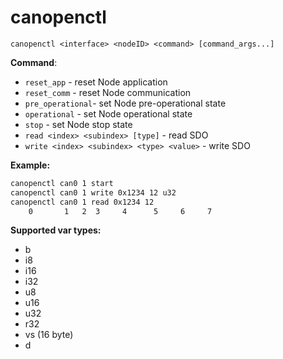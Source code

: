 # canopenctl

`canopenctl <interface> <nodeID> <command> [command_args...]`

**Command**:

- `reset_app`   - reset Node application
- `reset_comm`  - reset Node communication
- `pre_operational`- set Node pre-operational state
- `operational` - set Node operational state
- `stop` - set Node stop state
- `read <index> <subindex> [type]` - read SDO
- `write <index> <subindex> <type> <value>` - write SDO

**Example:**

```bash
canopenctl can0 1 start
canopenctl can0 1 write 0x1234 12 u32 
canopenctl can0 1 read 0x1234 12
    0       1   2  3     4      5     6     7
```

**Supported var types:**

- b
- i8
- i16
- i32
- u8
- u16
- u32
- r32
- vs (16 byte)
- d
